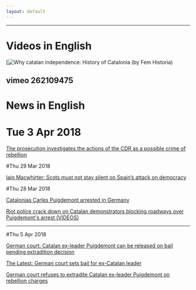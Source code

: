 ```yaml
---
layout: default
---
```


* * *

# Videos in English


[![Why catalan independence: History of Catalonia (by Fem Historia)](https://vimeo.com/262109475)

## vimeo 262109475 

# News in English

# Tue  3 Apr 2018

[The prosecution investigates the actions of the CDR as a possible crime of rebellion](http://www.turkeytelegraph.com/politics/the-prosecution-investigates-the-actions-of-the-cdr-as-a-possible-crime-of-rebellion-h16888.html)

#Thu 29 Mar 2018

[Iain Macwhirter: Scots must not stay silent on Spain’s attack on democracy](http://www.heraldscotland.com/news/16120265.Iain_Macwhirter__Scots_must_not_stay_silent_on_Spain___s_attack_on_democracy/)

#Thu 28 Mar 2018

[Catalonias Carles Puigdemont arrested in Germany](https://www.politico.com/www.politico.eu/article/carles-puigdemont-catalonia-arrested-germany/?ref=hvper.com&utm_source=hvper.com&utm_medium=website)

[Riot police crack down on Catalan demonstrators blocking roadways over Puigdemont's arrest (VIDEOS)](https://www.rt.com/news/422483-catalonia-clashes-police-protesters/?ref=hvper.com&utm_source=hvper.com&utm_medium=website)

* * *

#Thu  5 Apr 2018

[German court: Catalan ex-leader Puigdemont can be released on bail pending extradition decision](https://www.washingtonpost.com/world/europe/german-court-catalan-ex-leader-puigdemont-can-be-released-on-bail-pending-extradition-decision/2018/04/05/a8a097be-38f2-11e8-af3c-2123715f78df_story.html?ref=hvper.com&utm_source=hvper.com&utm_medium=website)

[The Latest: German court sets bail for ex-Catalan leader](http://abcnews.go.com/International/wireStory/latest-catalan-leader-pens-open-letter-prison-54252041?ref=hvper.com&utm_source=hvper.com&utm_medium=website)

[German court refuses to extradite Catalan ex-leader Puigdemont on rebellion charges](https://www.rt.com/news/423317-catalonias-ex-president-released/?ref=hvper.com&utm_source=hvper.com&utm_medium=website)

